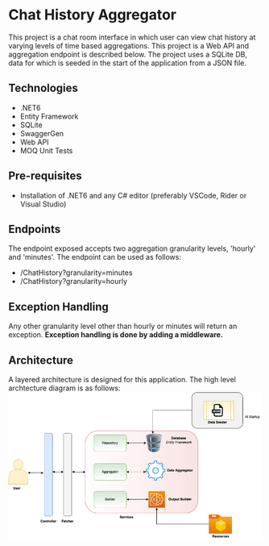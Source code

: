 # Chat History Aggregator

This project is a chat room interface in which user can view chat history at varying levels of time based aggregations. This project is a Web API and aggregation endpoint is described below. The project uses a SQLite DB, data for which is seeded in the start of the application from a JSON file. 

## Technologies 
- .NET6 
- Entity Framework 
- SQLite 
- SwaggerGen
- Web API
- MOQ Unit Tests

## Pre-requisites
- Installation of .NET6 and any C# editor (preferably VSCode, Rider or Visual Studio)

## Endpoints
The endpoint exposed accepts two aggregation granularity levels, 'hourly' and 'minutes'. The endpoint can be used as follows: 

- /ChatHistory?granularity=minutes
- /ChatHistory?granularity=hourly

## Exception Handling
Any other granularity level other than hourly or minutes will return an exception. **Exception handling is done by adding a middleware.** 

## Architecture
A layered architecture is designed for this application. The high level archtecture diagram is as follows: 
![alt text](https://github.com/SyedShahbaz/chat-history-aggregator/blob/master/Architecture.png?raw=true)

